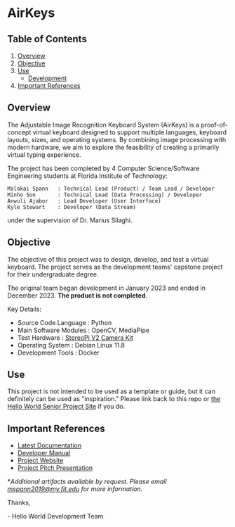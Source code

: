 # AirKeys

## Table of Contents
1. [Overview](#overview)
2. [Objective](#objective)
3. [Use](#use)
   - [Development](#development)
4. [Important References](#important-references)


## Overview

The Adjustable Image Recognition Keyboard System (AirKeys) is a proof-of-concept virtual keyboard designed to
support multiple languages, keyboard layouts, sizes, and operating systems. By combining image processing
with modern hardware, we aim to explore the feasibility of creating a primarily virtual typing experience.

The project has been completed by 4 Computer Science/Software Engineering students at Florida Institute of Technology:

    Malakai Spann   : Technical Lead (Product) / Team Lead / Developer
    Minho Son       : Technical Lead (Data Processing) / Developer
    Anwuli Ajabor   : Lead Developer (User Interface)
    Kyle Stewart    : Developer (Data Stream)

under the supervision of Dr. Marius Silaghi.

## Objective

The objective of this project was to design, develop, and test a virtual keyboard. The project serves as the development teams' capstone project for their undergraduate degree. 

The original team began development in January 2023 and ended in December 2023. **The product is not completed**.

Key Details:

- Source Code Language  : Python
- Main Software Modules : OpenCV, MediaPipe
- Test Hardware         : [StereoPi V2 Camera Kit](https://www.pishop.us/product/stereopi-v2-camera-kit/)
- Operating System      : Debian Linux 11.8
- Development Tools     : Docker

## Use 

This project is not intended to be used as a template or guide, but it can definitely can be used as "inspiration." Please link back to this repo or [the Hello World Senior Project Site](https://helloworldseniorproject.github.io/) if you do.

## Important References

- [Latest Documentation](https://helloworldseniorproject.github.io/AirKeys/)
- [Developer Manual](https://docs.google.com/document/d/13sRihRG03emcvM3Fhj4F8hsNx7BRXnMcGr0jWbqN08I/edit?usp=sharing)
- [Project Website](https://helloworldseniorproject.github.io/) 
- [Project Pitch Presentation](https://docs.google.com/presentation/d/1o7YSOmQHNaepadSvwwMxLfLcnTEWUoDTKuLwq9e_-no/edit?usp=sharing)

*_Additional artifacts available by request. Please email mspann2019@my.fit.edu for more information._

Thanks, 

\- Hello World Development Team


